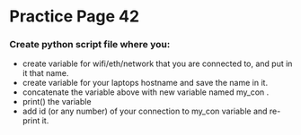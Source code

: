 # Practice Page 42
### Create python script file where you:
- create variable for wifi/eth/network that you are connected to, and put in it that name.
- create variable for your laptops hostname and save the name in it.
- concatenate the variable above with new variable named my_con .
- print() the variable
- add id (or any number) of your connection to my_con variable and re-print it. 
